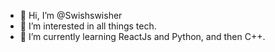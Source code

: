 - 👋 Hi, I’m @Swishswisher
- 👀 I’m interested in all things tech.
- 🌱 I’m currently learning ReactJs and Python, and then C++.

<!---
Swishswisher/Swishswisher is a ✨ special ✨ repository because its `README.md` (this file) appears on your GitHub profile.
You can click the Preview link to take a look at your changes.
--->
